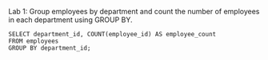Lab 1: Group employees by department and count the number of employees in each
department using GROUP BY.

```
SELECT department_id, COUNT(employee_id) AS employee_count
FROM employees
GROUP BY department_id;

```